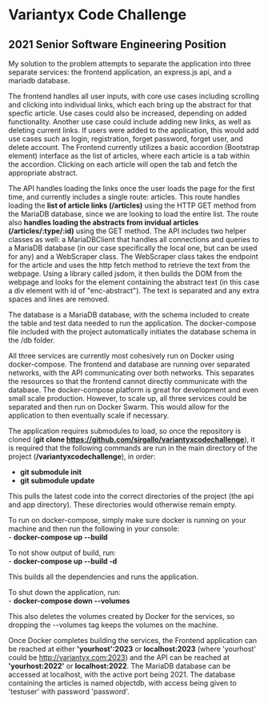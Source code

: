 # Variantyx Code Challenge 
## 2021 Senior Software Engineering Position

My solution to the problem attempts to separate the application into three separate services: the frontend application, an express.js api, and a mariadb database. 

The frontend handles all user inputs, with core use cases including scrolling and clicking into individual links, which each bring up the abstract for that specfic article. Use cases could also be increased, depending on added functionality. Another use case could include adding new links, as well as deleting current links. If users were added to the application, this would add use cases such as login, registration, forget password, forget user, and delete account. The Frontend currently utilizes a basic accordion (Bootstrap element) interface as the list of articles, where each article is a tab within the accordion. Clicking on each article will open the tab and fetch the appropriate abstract.

The API handles loading the links once the user loads the page for the first time, and currently includes a single route: articles. This route handles loading the **list of article links (/articles)** using the HTTP GET method from the MariaDB database, since we are looking to load the entire list. The route also **handles loading the abstracts from invidual articles (/articles/:type/:id)** using the GET method. The API includes two helper classes as well: a MariaDBClient that handles all connections and queries to a MariaDB database (in our case specifically the local one, but can be used for any) and a WebScraper class. The WebScraper class takes the endpoint for the article and uses the http fetch method to retrieve the text from the webpage. Using a library called jsdom, it then builds the DOM from the webpage and looks for the element containing the abstract text (in this case a div element with id of "enc-abstract"). The text is separated and any extra spaces and lines are removed. 

The database is a MariaDB database, with the schema included to create the table and test data needed to run the application. The docker-compose file included with the project automatically initiates the database schema in the /db folder.

All three services are currently most cohesively run on Docker using docker-compose. The frontend and database are running over separated networks, with the API communicating over both networks. This separates the resources so that the frontend cannot directly communicate with the database. The docker-compose platform is great for development and even small scale production. However, to scale up, all three services could be separated and then run on Docker Swarm. This would allow for the application to then eventually scale if necessary.

The application requires submodules to load, so once the repository is cloned (**git clone https://github.com/sirgallo/variantyxcodechallenge**), it is required that the following commands are run in the main directory of the project (**/variantyxcodechallenge**), in order:<br />
- **git submodule init**
- **git submodule update**

This pulls the latest code into the correct directories of the project (the api and app directory). These directories would otherwise remain empty.

To run on docker-compose, simply make sure docker is running on your machine and then run the following in your console:<br />
    - **docker-compose up --build**<br />

To not show output of build, run:<br />
    - **docker-compose up --build -d**<br />

This builds all the dependencies and runs the application.

To shut down the application, run:<br />
    - **docker-compose down --volumes**<br />

This also deletes the volumes created by Docker for the services, so dropping the --volumes tag keeps the volumes on the machine.

Once Docker completes building the services, the Frontend application can be reached at either **'yourhost':2023** or **localhost:2023** (where 'yourhost' could be http://variantyx.com:2023) and the API can be reached at **'yourhost:2022'** or **localhost:2022**. The MariaDB database can be accessed at localhost, with the active port being 2021. The database containing the articles is named objectdb, with access being given to 'testuser' with password 'password'.